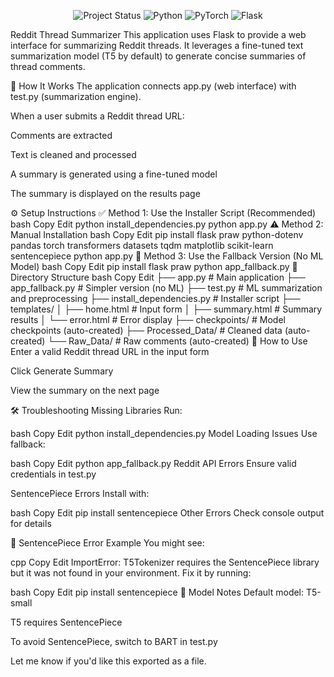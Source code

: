 <p align="center"> 
  <img src="https://img.shields.io/badge/Status-Finished-green" alt="Project Status">
  <img src="https://img.shields.io/badge/Python-blue?logo=python&logoColor=white" alt="Python">
  <img src="https://img.shields.io/badge/PyTorch-red?logo=pytorch&logoColor=white" alt="PyTorch">
  <img src="https://img.shields.io/badge/Flask-black?logo=flask&logoColor=white" alt="Flask">
</p>


Reddit Thread Summarizer
This application uses Flask to provide a web interface for summarizing Reddit threads. It leverages a fine-tuned text summarization model (T5 by default) to generate concise summaries of thread comments.

🚀 How It Works
The application connects app.py (web interface) with test.py (summarization engine).

When a user submits a Reddit thread URL:

Comments are extracted

Text is cleaned and processed

A summary is generated using a fine-tuned model

The summary is displayed on the results page

⚙️ Setup Instructions
✅ Method 1: Use the Installer Script (Recommended)
bash
Copy
Edit
python install_dependencies.py
python app.py
⚠️ Method 2: Manual Installation
bash
Copy
Edit
pip install flask praw python-dotenv pandas torch transformers datasets tqdm matplotlib scikit-learn sentencepiece
python app.py
🧩 Method 3: Use the Fallback Version (No ML Model)
bash
Copy
Edit
pip install flask praw
python app_fallback.py
📁 Directory Structure
bash
Copy
Edit
├── app.py                  # Main application
├── app_fallback.py         # Simpler version (no ML)
├── test.py                 # ML summarization and preprocessing
├── install_dependencies.py # Installer script
├── templates/
│   ├── home.html           # Input form
│   ├── summary.html        # Summary results
│   └── error.html          # Error display
├── checkpoints/            # Model checkpoints (auto-created)
├── Processed_Data/         # Cleaned data (auto-created)
└── Raw_Data/               # Raw comments (auto-created)
🧪 How to Use
Enter a valid Reddit thread URL in the input form

Click Generate Summary

View the summary on the next page

🛠 Troubleshooting
Missing Libraries
Run:

bash
Copy
Edit
python install_dependencies.py
Model Loading Issues
Use fallback:

bash
Copy
Edit
python app_fallback.py
Reddit API Errors
Ensure valid credentials in test.py

SentencePiece Errors
Install with:

bash
Copy
Edit
pip install sentencepiece
Other Errors
Check console output for details

🧩 SentencePiece Error Example
You might see:

cpp
Copy
Edit
ImportError: T5Tokenizer requires the SentencePiece library but it was not found in your environment.
Fix it by running:

bash
Copy
Edit
pip install sentencepiece
🧠 Model Notes
Default model: T5-small

T5 requires SentencePiece

To avoid SentencePiece, switch to BART in test.py

Let me know if you'd like this exported as a file.
